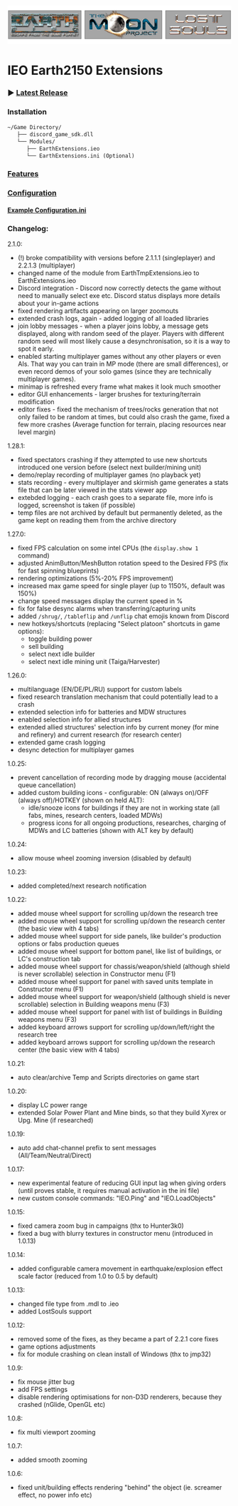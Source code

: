 ![Logo](logo.png)
# IEO Earth2150 Extensions

### ▶ [Latest Release](https://github.com/InsideEarth2150/EarthExtensions/raw/main/TMP_LS/EarthExtensions.2.1.3.zip)

### Installation
```
~/Game Directory/
   ├── discord_game_sdk.dll
   └── Modules/
      ├── EarthExtensions.ieo
      └── EarthExtensions.ini (Optional)
```
### [Features](https://wiki.insideearth.info/wiki/EarthTmpExtensions#Features)

### [Configuration](https://wiki.insideearth.info/wiki/EarthTmpExtensions#Configuration)
#### [Example Configuration.ini](https://github.com/InsideEarth2150/EarthExtensions/raw/main/TMP_LS/EarthExtensions.ini)

### Changelog:

2.1.0:
   - (!) broke compatibility with versions before 2.1.1.1 (singleplayer) and 2.2.1.3 (multiplayer)
   - changed name of the module from EarthTmpExtensions.ieo to EarthExtensions.ieo
   - Discord integration - Discord now correctly detects the game without need to manually select exe etc. Discord status displays more details about your in-game actions
   - fixed rendering artifacts appearing on larger zoomouts
   - extended crash logs, again - added logging of all loaded libraries
   - join lobby messages - when a player joins lobby, a message gets displayed, along with random seed of the player. Players with different random seed will most likely cause a desynchronisation, so it is a way to spot it early.
   - enabled starting multiplayer games without any other players or even AIs. That way you can train in MP mode (there are small differences), or even record demos of your solo games (since they are technically multiplayer games).
   - minimap is refreshed every frame what makes it look much smoother
   - editor GUI enhancements - larger brushes for texturing/terrain modification
   - editor fixes - fixed the mechanism of trees/rocks generation that not only failed to be random at times, but could also crash the game, fixed a few more crashes (Average function for terrain, placing resources near level margin)
   
1.28.1:
   - fixed spectators crashing if they attempted to use new shortcuts introduced one version before (select next builder/mining unit)
   - demo/replay recording of multiplayer games (no playback yet)
   - stats recording - every multiplayer and skirmish game generates a stats file that can be later viewed in the stats viewer app
   - extebded logging - each crash goes to a separate file, more info is logged, screenshot is taken (if possible)
   - temp files are not archived by default but permanently deleted, as the game kept on reading them from the archive directory

1.27.0:
   - fixed FPS calculation on some intel CPUs (the `display.show 1` command)
   - adjusted AnimButton/MeshButton rotation speed to the Desired FPS (fix for fast spinning blueprints)
   - rendering optimizations (5%-20% FPS improvement)
   - increased max game speed for single player (up to 1150%, default was 150%)
   - change speed messages display the current speed in %
   - fix for false desync alarms when transferring/capturing units
   - added `/shrug/`, `/tableflip` and `/unflip` chat emojis known from Discord
   - new hotkeys/shortcuts (replacing "Select platoon" shortcuts in game options):
      - toggle building power
      - sell building
      - select next idle builder
      - select next idle mining unit (Taiga/Harvester)

1.26.0:
   - multilanguage (EN/DE/PL/RU) support for custom labels
   - fixed research translation mechanism that could potentially lead to a crash
   - extended selection info for batteries and MDW structures
   - enabled selection info for allied structures
   - extended allied structures' selection info by current money (for mine and refinery) and current research (for research center)
   - extended game crash logging
   - desync detection for multiplayer games

1.0.25:
   - prevent cancellation of recording mode by dragging mouse (accidental queue cancellation)
   - added custom building icons - configurable: ON (always on)/OFF (always off)/HOTKEY (shown on held ALT):
      - idle/snooze icons for buildings if they are not in working state (all fabs, mines, research centers, loaded MDWs)
      - progress icons for all ongoing productions, researches, charging of MDWs and LC batteries (shown with ALT key by default)

1.0.24:
   - allow mouse wheel zooming inversion (disabled by default)
   
1.0.23:
   - added completed/next research notification
   
1.0.22:
   - added mouse wheel support for scrolling up/down the research tree
   - added mouse wheel support for scrolling up/down the research center (the basic view with 4 tabs)
   - added mouse wheel support for side panels, like builder's production options or fabs production queues
   - added mouse wheel support for bottom panel, like list of buildings, or LC's construction tab
   - added mouse wheel support for chassis/weapon/shield (although shield is never scrollable) selection in Constructor menu (F1)
   - added mouse wheel support for panel with saved units template in Constructor menu (F1)
   - added mouse wheel support for weapon/shield (although shield is never scrollable) selection in Building weapons menu (F3)
   - added mouse wheel support for panel with list of buildings in Building weapons menu (F3)
   - added keyboard arrows support for scrolling up/down/left/right the research tree
   - added keyboard arrows support for scrolling up/down the research center (the basic view with 4 tabs)
   
1.0.21:
   - auto clear/archive Temp and Scripts directories on game start
   
1.0.20:
   - display LC power range
   - extended Solar Power Plant and Mine binds, so that they build Xyrex or Upg. Mine (if researched)
   
1.0.19:
   - auto add chat-channel prefix to sent messages (All/Team/Neutral/Direct)
   
   
1.0.17:
   - new experimental feature of reducing GUI input lag when giving orders (until proves stable, it requires manual activation in the ini file)
   - new custom console commands: "IEO.Ping" and "IEO.LoadObjects"

1.0.15:
   - fixed camera zoom bug in campaigns (thx to Hunter3k0)
   - fixed a bug with blurry textures in constructor menu (introduced in 1.0.13)

1.0.14:
   - added configurable camera movement in earthquake/explosion effect scale factor (reduced from 1.0 to 0.5 by default)

1.0.13:
   - changed file type from .mdl to .ieo
   - added LostSouls support

1.0.12:
   - removed some of the fixes, as they became a part of 2.2.1 core fixes
   - game options adjustments
   - fix for module crashing on clean install of Windows (thx to jmp32)

1.0.9:
   - fix mouse jitter bug
   - add FPS settings
   - disable rendering optimisations for non-D3D renderers, because they crashed (nGlide, OpenGL etc)

1.0.8:
   - fix multi viewport zooming

1.0.7:
   - added smooth zooming

1.0.6:
   - fixed unit/building effects rendering "behind" the object (ie. screamer effect, no power info etc)
